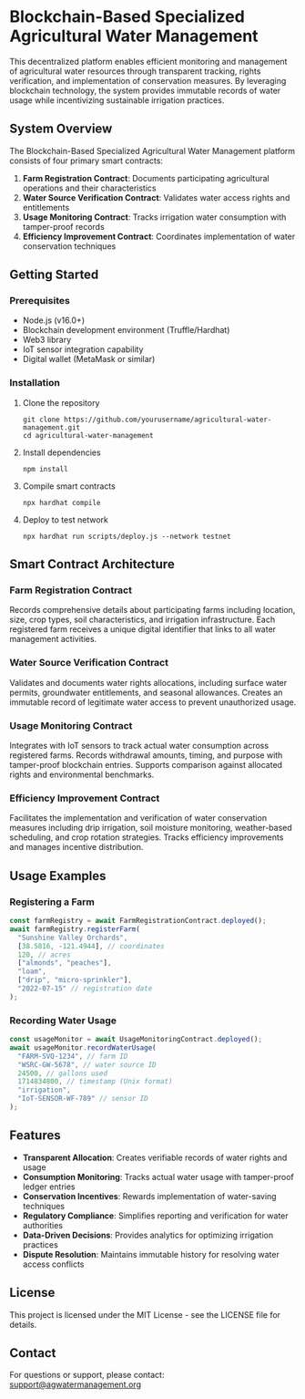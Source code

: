 # Blockchain-Based Specialized Agricultural Water Management

This decentralized platform enables efficient monitoring and management of agricultural water resources through transparent tracking, rights verification, and implementation of conservation measures. By leveraging blockchain technology, the system provides immutable records of water usage while incentivizing sustainable irrigation practices.

## System Overview

The Blockchain-Based Specialized Agricultural Water Management platform consists of four primary smart contracts:

1. **Farm Registration Contract**: Documents participating agricultural operations and their characteristics
2. **Water Source Verification Contract**: Validates water access rights and entitlements
3. **Usage Monitoring Contract**: Tracks irrigation water consumption with tamper-proof records
4. **Efficiency Improvement Contract**: Coordinates implementation of water conservation techniques

## Getting Started

### Prerequisites

- Node.js (v16.0+)
- Blockchain development environment (Truffle/Hardhat)
- Web3 library
- IoT sensor integration capability
- Digital wallet (MetaMask or similar)

### Installation

1. Clone the repository
   ```
   git clone https://github.com/yourusername/agricultural-water-management.git
   cd agricultural-water-management
   ```

2. Install dependencies
   ```
   npm install
   ```

3. Compile smart contracts
   ```
   npx hardhat compile
   ```

4. Deploy to test network
   ```
   npx hardhat run scripts/deploy.js --network testnet
   ```

## Smart Contract Architecture

### Farm Registration Contract
Records comprehensive details about participating farms including location, size, crop types, soil characteristics, and irrigation infrastructure. Each registered farm receives a unique digital identifier that links to all water management activities.

### Water Source Verification Contract
Validates and documents water rights allocations, including surface water permits, groundwater entitlements, and seasonal allowances. Creates an immutable record of legitimate water access to prevent unauthorized usage.

### Usage Monitoring Contract
Integrates with IoT sensors to track actual water consumption across registered farms. Records withdrawal amounts, timing, and purpose with tamper-proof blockchain entries. Supports comparison against allocated rights and environmental benchmarks.

### Efficiency Improvement Contract
Facilitates the implementation and verification of water conservation measures including drip irrigation, soil moisture monitoring, weather-based scheduling, and crop rotation strategies. Tracks efficiency improvements and manages incentive distribution.

## Usage Examples

### Registering a Farm
```javascript
const farmRegistry = await FarmRegistrationContract.deployed();
await farmRegistry.registerFarm(
  "Sunshine Valley Orchards",
  [38.5816, -121.4944], // coordinates
  120, // acres
  ["almonds", "peaches"],
  "loam",
  ["drip", "micro-sprinkler"],
  "2022-07-15" // registration date
);
```

### Recording Water Usage
```javascript
const usageMonitor = await UsageMonitoringContract.deployed();
await usageMonitor.recordWaterUsage(
  "FARM-SVQ-1234", // farm ID
  "WSRC-GW-5678", // water source ID
  24500, // gallons used
  1714834800, // timestamp (Unix format)
  "irrigation",
  "IoT-SENSOR-WF-789" // sensor ID
);
```

## Features

- **Transparent Allocation**: Creates verifiable records of water rights and usage
- **Consumption Monitoring**: Tracks actual water usage with tamper-proof ledger entries
- **Conservation Incentives**: Rewards implementation of water-saving techniques
- **Regulatory Compliance**: Simplifies reporting and verification for water authorities
- **Data-Driven Decisions**: Provides analytics for optimizing irrigation practices
- **Dispute Resolution**: Maintains immutable history for resolving water access conflicts

## License

This project is licensed under the MIT License - see the LICENSE file for details.

## Contact

For questions or support, please contact: support@agwatermanagement.org
